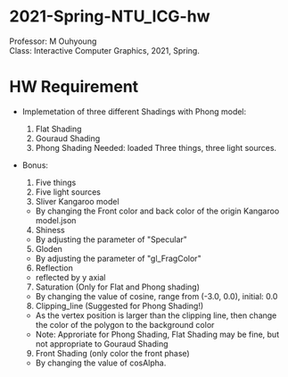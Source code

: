 # 2021-Spring-NTU_ICG-hw
Professor: M Ouhyoung  
Class: Interactive Computer Graphics, 2021, Spring.
# HW Requirement
* Implemetation of three different Shadings with Phong model:
  1. Flat Shading 
  2. Gouraud Shading
  3. Phong Shading
  Needed: loaded Three things, three light sources.

* Bonus: 
  1. Five things
  2. Five light sources
  3. Sliver Kangaroo model
    * By changing the Front color and back color of the origin Kangaroo model.json
  4. Shiness
    * By adjusting the parameter of "Specular"
  5. Gloden 
    * By adjusting the parameter of "gl_FragColor"
  6. Reflection
    * reflected by y axial
  7. Saturation  (Only for Flat and Phong shading)
   * By changing the value of cosine, range from (-3.0, 0.0), initial: 0.0
  8. Clipping_line (Suggested for Phong Shading!)
   * As the vertex position is larger than the clipping line, then change the color of the polygon to the background color
   * Note: Approriate for Phong Shading, Flat Shading may be fine, but not appropriate to Gouraud Shading
  9. Front Shading (only color the front phase) 
   * By changing the value of cosAlpha.
  
